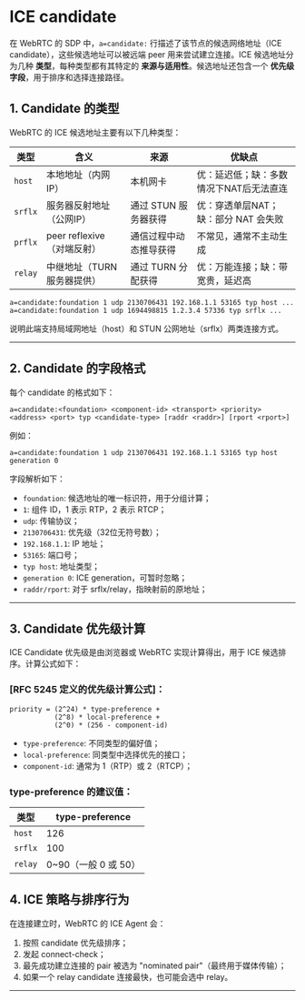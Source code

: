 # ICE candidate

在 WebRTC 的 SDP 中，`a=candidate:` 行描述了该节点的候选网络地址（ICE candidate），这些候选地址可以被远端 peer 用来尝试建立连接。ICE 候选地址分为几种 **类型**，每种类型都有其特定的 **来源与适用性**。候选地址还包含一个 **优先级字段**，用于排序和选择连接路径。


## 1. Candidate 的类型

WebRTC 的 ICE 候选地址主要有以下几种类型：

| 类型      | 含义                        | 来源                   | 优缺点 |
|-----------|-----------------------------|------------------------|--------|
| `host`    | 本地地址（内网IP）           | 本机网卡               | 优：延迟低；缺：多数情况下NAT后无法直连 |
| `srflx`   | 服务器反射地址（公网IP）     | 通过 STUN 服务器获得   | 优：穿透单层NAT；缺：部分 NAT 会失败 |
| `prflx`   | peer reflexive（对端反射）    | 通信过程中动态推导获得 | 不常见，通常不主动生成 |
| `relay`   | 中继地址（TURN服务器提供）    | 通过 TURN 分配获得     | 优：万能连接；缺：带宽贵，延迟高 |


```sdp
a=candidate:foundation 1 udp 2130706431 192.168.1.1 53165 typ host ...
a=candidate:foundation 1 udp 1694498815 1.2.3.4 57336 typ srflx ...
```
说明此端支持局域网地址（host）和 STUN 公网地址（srflx）两类连接方式。

---

## 2. Candidate 的字段格式

每个 candidate 的格式如下：

```
a=candidate:<foundation> <component-id> <transport> <priority> <address> <port> typ <candidate-type> [raddr <raddr>] [rport <rport>]
```

例如：

```
a=candidate:foundation 1 udp 2130706431 192.168.1.1 53165 typ host generation 0
```

字段解析如下：

- `foundation`: 候选地址的唯一标识符，用于分组计算；
- `1`: 组件 ID，1 表示 RTP，2 表示 RTCP；
- `udp`: 传输协议；
- `2130706431`: 优先级（32位无符号数）；
- `192.168.1.1`: IP 地址；
- `53165`: 端口号；
- `typ host`: 地址类型；
- `generation 0`: ICE generation，可暂时忽略；
- `raddr/rport`: 对于 srflx/relay，指映射前的原地址；

---

## 3. Candidate 优先级计算

ICE Candidate 优先级是由浏览器或 WebRTC 实现计算得出，用于 ICE 候选排序。计算公式如下：

### [RFC 5245 定义的优先级计算公式]：

```
priority = (2^24) * type-preference +
           (2^8) * local-preference +
           (2^0) * (256 - component-id)
```

- `type-preference`: 不同类型的偏好值；
- `local-preference`: 同类型中选择优先的接口；
- `component-id`: 通常为 1（RTP）或 2（RTCP）；

### type-preference 的建议值：

| 类型      | type-preference |
|-----------|------------------|
| `host`    | 126              |
| `srflx`   | 100              |
| `relay`   | 0~90（一般 0 或 50）|


## 4. ICE 策略与排序行为

在连接建立时，WebRTC 的 ICE Agent 会：

1. 按照 candidate 优先级排序；
2. 发起 connect-check；
3. 最先成功建立连接的 pair 被选为 "nominated pair"（最终用于媒体传输）；
4. 如果一个 relay candidate 连接最快，也可能会选中 relay。

---

